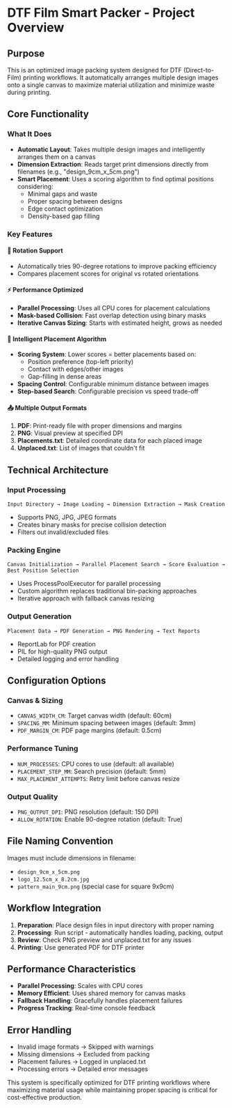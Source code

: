 # DTF Film Smart Packer - Project Overview

## Purpose
This is an optimized image packing system designed for DTF (Direct-to-Film) printing workflows. It automatically arranges multiple design images onto a single canvas to maximize material utilization and minimize waste during printing.

## Core Functionality

### What It Does
- **Automatic Layout**: Takes multiple design images and intelligently arranges them on a canvas
- **Dimension Extraction**: Reads target print dimensions directly from filenames (e.g., "design_9cm_x_5cm.png")
- **Smart Placement**: Uses a scoring algorithm to find optimal positions considering:
  - Minimal gaps and waste
  - Proper spacing between designs
  - Edge contact optimization
  - Density-based gap filling

### Key Features

#### 🔄 **Rotation Support**
- Automatically tries 90-degree rotations to improve packing efficiency
- Compares placement scores for original vs rotated orientations

#### ⚡ **Performance Optimized**
- **Parallel Processing**: Uses all CPU cores for placement calculations
- **Mask-based Collision**: Fast overlap detection using binary masks
- **Iterative Canvas Sizing**: Starts with estimated height, grows as needed

#### 🎯 **Intelligent Placement Algorithm**
- **Scoring System**: Lower scores = better placements based on:
  - Position preference (top-left priority)
  - Contact with edges/other images
  - Gap-filling in dense areas
- **Spacing Control**: Configurable minimum distance between images
- **Step-based Search**: Configurable precision vs speed trade-off

#### 📤 **Multiple Output Formats**
1. **PDF**: Print-ready file with proper dimensions and margins
2. **PNG**: Visual preview at specified DPI
3. **Placements.txt**: Detailed coordinate data for each placed image
4. **Unplaced.txt**: List of images that couldn't fit

## Technical Architecture

### Input Processing
```
Input Directory → Image Loading → Dimension Extraction → Mask Creation
```
- Supports PNG, JPG, JPEG formats
- Creates binary masks for precise collision detection
- Filters out invalid/excluded files

### Packing Engine
```
Canvas Initialization → Parallel Placement Search → Score Evaluation → Best Position Selection
```
- Uses ProcessPoolExecutor for parallel processing
- Custom algorithm replaces traditional bin-packing approaches
- Iterative approach with fallback canvas resizing

### Output Generation
```
Placement Data → PDF Generation → PNG Rendering → Text Reports
```
- ReportLab for PDF creation
- PIL for high-quality PNG output
- Detailed logging and error handling

## Configuration Options

### Canvas & Sizing
- `CANVAS_WIDTH_CM`: Target canvas width (default: 60cm)
- `SPACING_MM`: Minimum spacing between images (default: 3mm)
- `PDF_MARGIN_CM`: PDF page margins (default: 0.5cm)

### Performance Tuning
- `NUM_PROCESSES`: CPU cores to use (default: all available)
- `PLACEMENT_STEP_MM`: Search precision (default: 5mm)
- `MAX_PLACEMENT_ATTEMPTS`: Retry limit before canvas resize

### Output Quality
- `PNG_OUTPUT_DPI`: PNG resolution (default: 150 DPI)
- `ALLOW_ROTATION`: Enable 90-degree rotation (default: True)

## File Naming Convention
Images must include dimensions in filename:
- `design_9cm_x_5cm.png`
- `logo_12.5cm_x_8.2cm.jpg`
- `pattern_main_9cm.png` (special case for square 9x9cm)

## Workflow Integration
1. **Preparation**: Place design files in input directory with proper naming
2. **Processing**: Run script - automatically handles loading, packing, output
3. **Review**: Check PNG preview and unplaced.txt for any issues
4. **Printing**: Use generated PDF for DTF printer

## Performance Characteristics
- **Parallel Processing**: Scales with CPU cores
- **Memory Efficient**: Uses shared memory for canvas masks
- **Fallback Handling**: Gracefully handles placement failures
- **Progress Tracking**: Real-time console feedback

## Error Handling
- Invalid image formats → Skipped with warnings
- Missing dimensions → Excluded from packing
- Placement failures → Logged in unplaced.txt
- Processing errors → Detailed error messages

This system is specifically optimized for DTF printing workflows where maximizing material usage while maintaining proper spacing is critical for cost-effective production.
